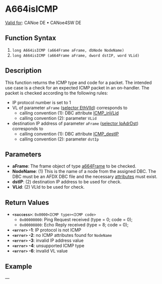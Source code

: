 # A664isICMP

[Valid for](../../../Shared/FeatureAvailability.md):  CANoe DE • CANoe4SW DE

## Function Syntax

1. `long A664isICMP (a664Frame aFrame, dbNode NodeName)`
2. `long A664isICMP (a664Frame aFrame, dword dstIP, word VLid)`

## Description

This function returns the ICMP type and code for a packet. The intended use case is a check for an expected ICMP packet in an on-handler. The packet is checked according to the following rules:

- IP protocol number is set to 1
- VL of parameter `aFrame` ([selector EthVlId](../CAPLfunctionsAFDXSelectors.md#EthVlId)) corresponds to
  - calling convention (1): DBC attribute [ICMP_inVLid](../../../CANoeCANalyzer/AFDX/afdxDBsupport/afdxDBsupportNodeAttributes.md#ICMP_inVLid)
  - calling convention (2): parameter `VLid`
- destination IP address of parameter `aFrame` ([selector IpAdrDst](../CAPLfunctionsAFDXSelectors.md#IpAdrDst)) corresponds to
  - calling convention (1): DBC attribute [ICMP_destIP](../../../CANoeCANalyzer/AFDX/afdxDBsupport/afdxDBsupportNodeAttributes.md#ICMP_destIP)
  - calling convention (2): parameter `dstIp`

## Parameters

- **aFrame**: The frame object of type [a664Frame](../../../CANoeCANalyzer/AFDX/capl/afdxDefineAFDXframe.md) to be checked.
- **NodeName**: (1) This is the name of a node from the assigned DBC. The DBC must be an AFDX DBC file and the necessary [attributes](../../../CANoeCANalyzer/AFDX/afdxDBsupport/afdxDBsupportNodeAttributes.md) must exist.
- **dstIP**: (2) destination IP address to be used for check.
- **VLid**: (2) VLId to be used for check.

## Return Values

- **`<success>`**: `0x0000<ICMP type><ICMP code>`
  - `0x00000000`: Ping Request received (type = 0; code = 0);
  - `0x00000800`: Echo Reply received (type = 8; code = 0);
- **`<error>` -1**: IP protocol is not ICMP
- **`<error>` -2**: no ICMP attributes found for `NodeName`
- **`<error>` -3**: invalid IP address value
- **`<error>` -4**: unsupported ICMP type
- **`<error>` -6**: invalid VL value

## Example

—

